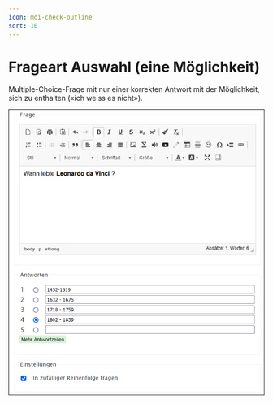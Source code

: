 ```yaml
---
icon: mdi-check-outline
sort: 10
---
```


# Frageart Auswahl (eine Möglichkeit)



Multiple-Choice-Frage mit nur einer korrekten Antwort mit der Möglichkeit, sich zu enthalten («ich weiss es nicht»).


![](./Beispiel_1_auswahl-1-moeglich.png)


